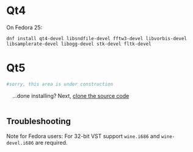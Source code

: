 # Qt4
On Fedora 25:
```
dnf install qt4-devel libsndfile-devel fftw3-devel libvorbis-devel libsamplerate-devel libogg-devel stk-devel fltk-devel
```

# Qt5
```bash
#sorry, this area is under construction
```

&nbsp;&nbsp;&nbsp;&nbsp;...done installing?  Next, [clone the source code](Compiling#clone-source-code)
<br><!-- End Section--><br>

## Troubleshooting
Note for Fedora users: For 32-bit VST support `wine.i686` and `wine-devel.i686` are required.
